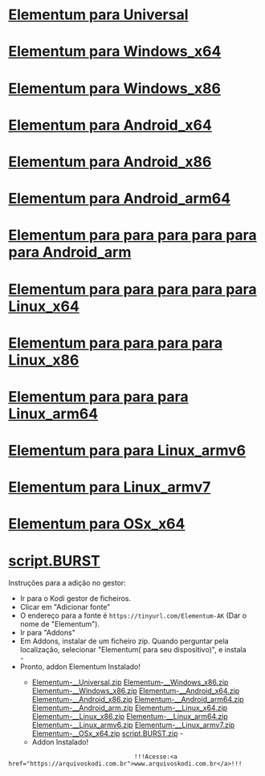# <a href="https://tinyurl.com/Elementum--Universal">Elementum para Universal</a>
# <a href="https://tinyurl.com/Elementum--Windows-x64">Elementum para Windows_x64</a>
# <a href="https://tinyurl.com/Elementum--Windows-x86">Elementum para Windows_x86</a>
# <a href="https://tinyurl.com/Elementum--Android-x64">Elementum para Android_x64</a>
# <a href="https://tinyurl.com/Elementum--Android-x86">Elementum para Android_x86</a>
# <a href="https://arquivoskodi.com.br/Addons/Elementum-343242/Elementum-__Android_arm64.zip">Elementum para Android_arm64</a>
# <a href="https://arquivoskodi.com.br/Addons/Elementum-343242/Elementum-__Android_arm.zip">Elementum para  para  para  para  para  para Android_arm</a>
# <a href="https://arquivoskodi.com.br/Addons/Elementum-343242/Elementum-__Linux_x64.zip">Elementum para  para  para  para  para Linux_x64</a>
# <a href="https://arquivoskodi.com.br/Addons/Elementum-343242/Elementum-__Linux_x86.zip">Elementum para  para  para  para Linux_x86</a>
# <a href="https://arquivoskodi.com.br/Addons/Elementum-343242/Elementum-__Linux_arm64.zip">Elementum para  para  para Linux_arm64</a>
# <a href="https://arquivoskodi.com.br/Addons/Elementum-343242/Elementum-__Linux_armv6.zip">Elementum para  para Linux_armv6</a>
# <a href="https://arquivoskodi.com.br/Addons/Elementum-343242/Elementum-__Linux_armv7.zip">Elementum para Linux_armv7</a>
# <a href="https://arquivoskodi.com.br/Addons/Elementum-343242/Elementum-__OSx_x64.zip">Elementum para OSx_x64</a>
# <a href="https://tinyurl.com/script-BURST">script.BURST</a>

Instruções para a adição no gestor:


<p align="left">
  <ul>
    <li>Ir para o Kodi gestor de ficheiros.</li>
    <li>Clicar em "Adicionar fonte"</li>
    <li>O endereço para a fonte é <code>https://tinyurl.com/Elementum-AK</code> (Dar o nome de "Elementum").</li>
    <li>Ir para "Addons"</li>
    <li>Em Addons, instalar de um ficheiro zip. Quando perguntar pela localização, selecionar "Elementum( para seu dispositivo)", e instala </li>
    -
    <li>Pronto, addon Elementum Instalado!</li>



<p align="left">
  <ul>
        <li> 
	 <a href="Elementum-__Universal.zip">Elementum-__Universal.zip</a>
	 <a href="Elementum-__Windows_x86.zip">Elementum-__Windows_x86.zip</a>
	 <a href="Elementum-__Windows_x86.zip">Elementum-__Windows_x86.zip</a>
	 <a href="Elementum-__Android_x64.zip">Elementum-__Android_x64.zip</a>
	 <a href="Elementum-__Android_x86.zip">Elementum-__Android_x86.zip</a>
	 <a href="Elementum-__Android_arm64.zip">Elementum-__Android_arm64.zip</a>
	 <a href="Elementum-__Android_arm.zip">Elementum-__Android_arm.zip</a>
	 <a href="Elementum-__Linux_x64.zip">Elementum-__Linux_x64.zip</a>
	 <a href="Elementum-__Linux_x86.zip">Elementum-__Linux_x86.zip</a>
	 <a href="Elementum-__Linux_arm64.zip">Elementum-__Linux_arm64.zip</a>
	 <a href="Elementum-__Linux_armv6.zip">Elementum-__Linux_armv6.zip</a>
	 <a href="Elementum-__Linux_armv7.zip">Elementum-__Linux_armv7.zip</a>
	 <a href="Elementum-__OSx_x64.zip">Elementum-__OSx_x64.zip</a>
	 <a href="script.BURST.zip">script.BURST.zip</a>
   -
    <li>Addon Instalado!</li>
    
</ul>



    
</ul>

                                       !!!Acesse:<a href="https://arquivoskodi.com.br">www.arquivoskodi.com.br</a>!!!
                                       

</p>
                                       

</p>
